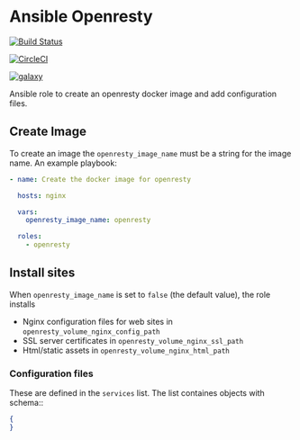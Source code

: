 # Ansible Openresty

[![Build Status](https://travis-ci.org/quantmind/ansible-openresty.svg?branch=master)](https://travis-ci.org/quantmind/ansible-openresty)

[![CircleCI](https://circleci.com/gh/quantmind/ansible-openresty.svg?style=svg)](https://circleci.com/gh/quantmind/ansible-openresty)

[![galaxy](https://img.shields.io/badge/galaxy-quantmind.openresty-blue.svg)](https://galaxy.ansible.com/quantmind/openresty/)


Ansible role to create an openresty docker image and add configuration files.

## Create Image

To create an image the ``openresty_image_name`` must be a string for the image name.
An example playbook:
```yaml
- name: Create the docker image for openresty

  hosts: nginx

  vars:
    openresty_image_name: openresty

  roles:
    - openresty

```

## Install sites

When ``openresty_image_name`` is set to ``false`` (the default value), the role installs

* Nginx configuration files for web sites in ``openresty_volume_nginx_config_path``
* SSL server certificates in ``openresty_volume_nginx_ssl_path``
* Html/static assets in ``openresty_volume_nginx_html_path``

### Configuration files

These are defined in the ``services`` list. The list containes objects with
schema::
```json
{
}
```

